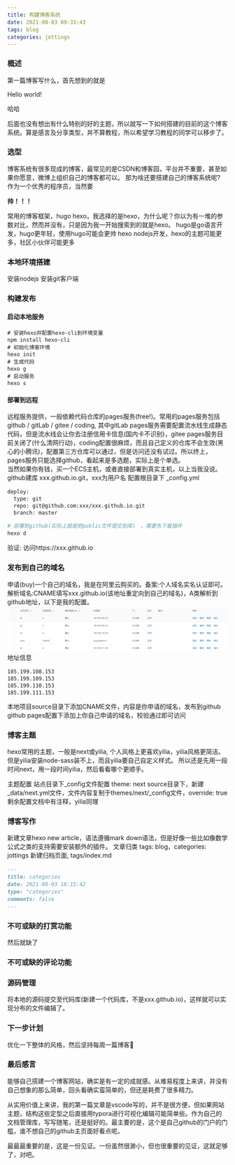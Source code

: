 ```yaml
---
title: 构建博客系统
date: 2021-08-03 09:33:43
tags: blog
categories: jottings
---
```


### 概述

第一篇博客写什么，首先想到的就是

Hello world!

哈哈

后面也没有想出有什么特别的好的主题，所以就写一下如何搭建的目前的这个博客系统。算是感言及分享类型，并不算教程，所以希望学习教程的同学可以移步了。
### 选型
博客系统有很多现成的博客，最常见的是CSDN和博客园，平台并不重要，甚至如果你愿意，微博上组织自己的博客都可以。
那为啥还要搭建自己的博客系统呢? 作为一个优秀的程序员，当然要

**帅！！！**

常用的博客框架，hugo hexo，我选择的是hexo，为什么呢？你以为有一堆的参数对比，然而并没有，只是因为我一开始搜索到的就是hexo。
hugo是go语言开发，hugo更年轻，使用hugo可能会更帅
hexo nodejs开发，hexo的主题可能更多，社区小伙伴可能更多

### 本地环境搭建
安装nodejs
安装git客户端

### 构建发布
#### 启动本地服务
```nodejs
# 安装hexo并配置hexo-cli到环境变量
npm install hexo-cli
# 初始化博客环境
hexo init 
# 生成代码
hexo g
# 启动服务
hexo s
```
#### 部署到远程

远程服务提供，一般依赖代码仓库的pages服务(free!)。常用的pages服务包括github / gitLab / gitee / coding, 其中gitLab pages服务需要配置流水线生成静态代码，但是流水线会让你去注册信用卡信息(国内卡不识别)，gitee pages服务目前关闭了(什么清网行动)，coding配置很麻烦，而且自己定义的仓库不会生效(黑心的小腾讯)，配置第三方仓库可以通过，但是访问还没有试过。所以终上，pages服务只能选择github，看起来是多选题，实际上是个单选。
​    
当然如果你有钱，买一个ECS主机，或者直接部署到真实主机，以上当我没说。
​    
github建库 xxx.github.io.git，xxx为用户名
配置根目录下 _config.yml

```
deploy:
  type: git
  repo: git@github.com:xxx/xxx.github.io.git
  branch: master
```
```bash
# 部署到github(实际上就是把public文件提交到库)　，需要先下载插件
hexo d
```
验证: 访问https://xxx.github.io

### 发布到自己的域名   
申请(buy)一个自己的域名，我是在阿里云购买的。备案:个人域名实名认证即可。解析域名:CNAME填写xxx.github.io(该地址重定向到自己的域名)，A类解析到github地址，以下是我的配置。
![](../pic/domain-mapping.png)
地址信息

```
185.199.108.153
185.199.109.153
185.199.110.153
185.199.111.153
```

本地项目source目录下添加CNAME文件，内容是你申请的域名，发布到github
​    
github pages配置下添加上你自己申请的域名，校验通过即可访问

### 博客主题
hexo常用的主题，一般是next或yilia, 个人风格上更喜欢yilia，yilia风格更简洁。但是yilia安装node-sass装不上，而且yilia要自己自定义样式。
所以还是先用一段时间next，用一段时间yilia，然后看看哪个更顺手。

主题配置
站点目录下_config文件配置 theme: next
source目录下，新建_data/next.yml文件，文件内容复制于themes/next/_config文件，override: true
剩余配置文档中有注释，yilia同理

### 博客写作
新建文章hexo new article，语法遵循mark down语法，但是好像一些比如像数学公式之类的支持需要安装额外的插件。
文章归类 tags: blog，categories: jottings 
新建归档页面, tags/index.md
```markdown
---
title: categories
date: 2021-08-03 18:15:42
type: "categories"
comments: false
---
```

### 不可或缺的打赏功能
然后就缺了

### 不可或缺的评论功能



###  源码管理

将本地的源码提交至代码库(新建一个代码库，不是xxx.github.io)，这样就可以实现分布的文件编辑了。

### 下一步计划
优化一下整体的风格，然后坚持每周一篇博客:black_flag:

### 最后感言
能够自己搭建一个博客网站，确实是有一定的成就感。从难易程度上来讲，并没有自己想象的那么简单，回头看确实蛮简单的，但还是耗费了很多精力。

从实用价值上来讲，我的第一篇文章是vscode写的，并不是很方便，但如果网站主题，结构这些定型之后直接用typora进行可视化编辑可能简单些。作为自己的文档管理库，写写随笔，还是挺好的。最主要的是，这个是自己github的门户的门槛，谁不想自己的github主页面好看点呢。

最最最重要的是，这是一份见证。一份虽然很渺小，但也很重要的见证，这就足够了，对吧。







​    



